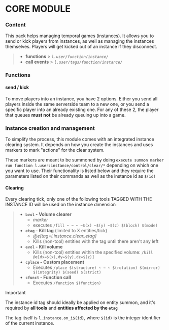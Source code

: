 # CORE MODULE

### Content

This pack helps managing temporal games (instances). It allows you to send or kick players from instances, as well as managing the instances themselves. Players will get kicked out of an instance if they disconnect.
> - **functions**   > _`l.user/function/instance/`_
> - **call events** > _`l.user/tags/function/instance/`_

### Functions

#### **send / kick**

To move players into an instance, you have 2 options. Either you send all players inside the same serverside team to a new one, or you send a specific player into an already existing one.
For any of these 2, the player that queues **must not** be already queuing up into a game.

### Instance creation and management

To simplify the process, this module comes with an integrated instance clearing system. It depends on how you create the instances and uses markers to mark "actions" for the clear system.

These markers are meant to be summoned by doing `execute summon marker run function l.user:instance/control/clear/*` depending on which one you want to use. Their functionality is listed below and they require the parameters listed on their commands as well as the instance id as `$(id)`

#### Clearing
Every clearing tick, only one of the following tools TAGGED WITH THE INSTANCE ID will be used on the instance dimension
> - **`bvol` - Volume clearer**
>   * *marker*
>   * executes `/fill ~ ~ ~ ~$(x) ~$(y) ~$(z) $(block) $(mode)`
> - **`etag` - Kill tag** (limited to X entities/tick)
>   * *@e[tag=l.instance.clear_etag]*
>   * Kills (non-tool) entities with the tag until there aren't any left
> - **`evol` - Kill volume** 
>   * Kills (non-tool) entities within the specified volume: `/kill @e[dx=$(x),dy=$(y),dz=$(z)]`
> - **`cplace` - Custom placement**
>   * Executes `/place $(structure) ~ ~ ~ $(rotation) $(mirror) $(integrity) $(seed) $(strict)`
> - **`cfunct` - Function call**
>   * Executes `/function $(function)`

> [!IMPORTANT]
> The instance id tag should ideally be applied on entity summon, and it's required by **all tools** and **entities affected by the `etag`**
> 
> The tag itself is `l.instance.on_i$(id)`, where `$(id)` is the integer identifier of the current instance.

